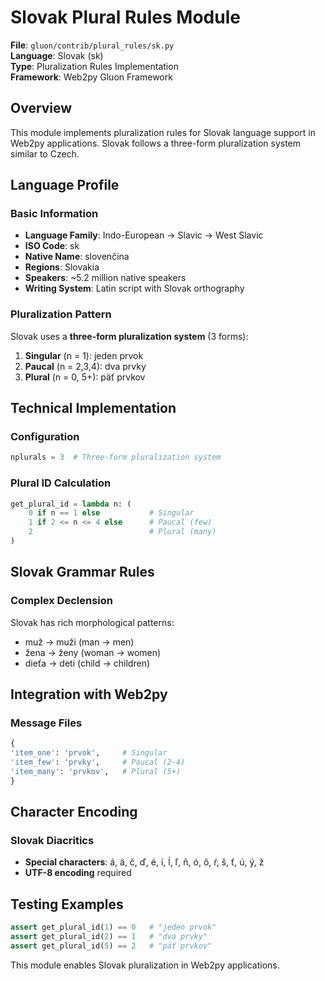# Slovak Plural Rules Module

**File**: `gluon/contrib/plural_rules/sk.py`  
**Language**: Slovak (sk)  
**Type**: Pluralization Rules Implementation  
**Framework**: Web2py Gluon Framework

## Overview

This module implements pluralization rules for Slovak language support in Web2py applications. Slovak follows a three-form pluralization system similar to Czech.

## Language Profile

### Basic Information
- **Language Family**: Indo-European → Slavic → West Slavic
- **ISO Code**: sk
- **Native Name**: slovenčina
- **Regions**: Slovakia
- **Speakers**: ~5.2 million native speakers
- **Writing System**: Latin script with Slovak orthography

### Pluralization Pattern
Slovak uses a **three-form pluralization system** (3 forms):
1. **Singular** (n = 1): jeden prvok
2. **Paucal** (n = 2,3,4): dva prvky
3. **Plural** (n = 0, 5+): päť prvkov

## Technical Implementation

### Configuration
```python
nplurals = 3  # Three-form pluralization system
```

### Plural ID Calculation
```python
get_plural_id = lambda n: (
    0 if n == 1 else           # Singular
    1 if 2 <= n <= 4 else      # Paucal (few)
    2                          # Plural (many)
)
```

## Slovak Grammar Rules

### Complex Declension
Slovak has rich morphological patterns:
- muž → muži (man → men)
- žena → ženy (woman → women)
- dieťa → deti (child → children)

## Integration with Web2py

### Message Files
```python
{
'item_one': 'prvok',     # Singular
'item_few': 'prvky',     # Paucal (2-4)
'item_many': 'prvkov',   # Plural (5+)
}
```

## Character Encoding

### Slovak Diacritics
- **Special characters**: á, ä, č, ď, é, í, ĺ, ľ, ň, ó, ô, ŕ, š, ť, ú, ý, ž
- **UTF-8 encoding** required

## Testing Examples

```python
assert get_plural_id(1) == 0   # "jeden prvok"
assert get_plural_id(2) == 1   # "dva prvky"
assert get_plural_id(5) == 2   # "päť prvkov"
```

This module enables Slovak pluralization in Web2py applications.